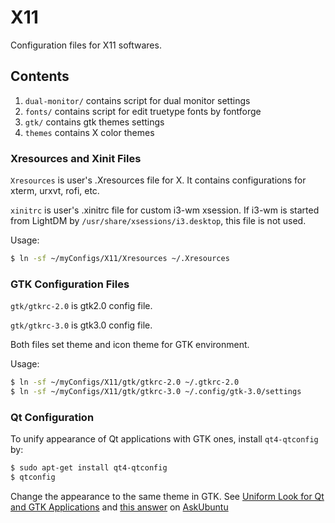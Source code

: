 X11
===

Configuration files for X11 softwares.

## Contents

1. `dual-monitor/` contains script for dual monitor settings
1. `fonts/` contains script for edit truetype fonts by fontforge
1. `gtk/` contains gtk themes settings
1. `themes` contains X color themes

### Xresources and Xinit Files

`Xresources` is user's .Xresources file for X. It contains configurations for xterm, urxvt, rofi, etc.

`xinitrc` is user's .xinitrc file for custom i3-wm xsession. If i3-wm is started from LightDM by `/usr/share/xsessions/i3.desktop`, this file is not used.

Usage:

```sh
$ ln -sf ~/myConfigs/X11/Xresources ~/.Xresources
```

### GTK Configuration Files

`gtk/gtkrc-2.0` is gtk2.0 config file.

`gtk/gtkrc-3.0` is gtk3.0 config file.

Both files set theme and icon theme for GTK environment.

Usage:

```sh
$ ln -sf ~/myConfigs/X11/gtk/gtkrc-2.0 ~/.gtkrc-2.0
$ ln -sf ~/myConfigs/X11/gtk/gtkrc-3.0 ~/.config/gtk-3.0/settings
```

### Qt Configuration

To unify appearance of Qt applications with GTK ones, install `qt4-qtconfig` by:

```sh
$ sudo apt-get install qt4-qtconfig
$ qtconfig
```

Change the appearance to the same theme in GTK. See [Uniform Look for Qt and GTK Applications](https://wiki.archlinux.org/index.php/Uniform_Look_for_Qt_and_GTK_Applications) and [this answer](http://askubuntu.com/a/22319) on [AskUbuntu](http://askubuntu.com/)
